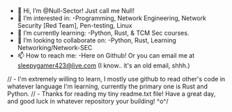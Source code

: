 - 👋 Hi, I’m @Null-Sector! Just call me Null!
- 👀 I’m interested in:  -Programming, Network Engineering, Network Security [Red Team], Pen-testing, Linux
- 🌱 I’m currently learning: -Python, Rust, & TCM Sec courses.
- 💞️ I’m looking to collaborate on: -Python, Rust, Learning Networking/Network-SEC
- 📫 How to reach me: -Here on Github! Or you can email me at sleepygamer423@live.com (I know.. it's an old email, shhh.)

// - I'm extremely willing to learn, I mostly use github to read other's code in whatever language I'm learning, currently the primary one is Rust and Python.
// - Thanks for reading my tiny readme.txt file! Have a great day, and good luck in whatever repository your building! ^o^/
<!---
Null-Sector/Null-Sector is a ✨ special ✨ repository because its `README.md` (this file) appears on your GitHub profile.
You can click the Preview link to take a look at your changes.
--->
